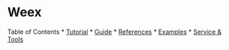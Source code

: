# Weex

Table of Contents * [Tutorial](./tutorial.md)  * [Guide](./guide.md)  *
[References](./references/main.md)  * [Examples](./demo/main.md)  * [Service
& Tools](./tools/main.md)

